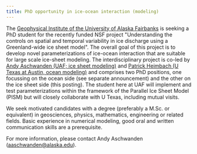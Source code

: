 ```yaml
---
title: PhD opportunity in ice-ocean interaction (modeling)
---
```


The [Geophysical Institute of the University of Alaska
Fairbanks](http://www.gi.alaska.edu/) is seeking a PhD
student for the recently funded NSF project "Understanding the controls
on spatial and temporal variability in ice discharge using a
Greenland-wide ice sheet model". The overall goal of this project is to
develop novel parameterizations of ice-ocean interaction that are
suitable for large scale ice-sheet modeling. The interdisciplinary
project is co-led by [Andy Aschwanden (UAF; ice sheet
modeling)](http://glaciers.gi.alaska.edu/people/aschwanden)
and [Patrick Heimbach (U Texas at Austin, ocean
modeling)](https://heimbach.wordpress.com/) and comprises two
PhD positions, one focussing on the ocean side (see separate
announcement) and the other on the ice sheet side (this posting). The
student here at UAF will implement and test parameterizations within the
framework of the Parallel Ice Sheet Model (PISM) but will closely
collaborate with U Texas, including mutual visits.

We seek motivated candidates with a degree (preferably a M.Sc. or
equivalent) in geosciences, physics, mathematics, engineering or related
fields. Basic experience in numerical modeling, good oral and written
communication skills are a prerequisite.

For more information, please contact Andy Aschwanden
([aaschwanden@alaska.edu](mailto:aaschwanden@alaska.edu)).
